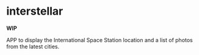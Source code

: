 # interstellar

**WIP**

APP to display the International Space Station location and a list of photos from the latest cities.